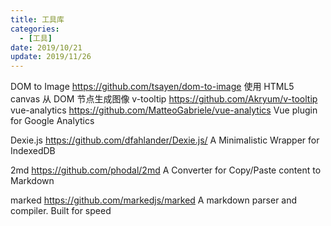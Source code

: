 ```yaml
---
title: 工具库
categories:
  - [工具]
date: 2019/10/21
update: 2019/11/26
---
```


DOM to Image https://github.com/tsayen/dom-to-image 使用 HTML5 canvas 从 DOM 节点生成图像
v-tooltip https://github.com/Akryum/v-tooltip
vue-analytics https://github.com/MatteoGabriele/vue-analytics Vue plugin for Google Analytics

Dexie.js https://github.com/dfahlander/Dexie.js/ A Minimalistic Wrapper for IndexedDB

2md https://github.com/phodal/2md A Converter for Copy/Paste content to Markdown

marked https://github.com/markedjs/marked A markdown parser and compiler. Built for speed
